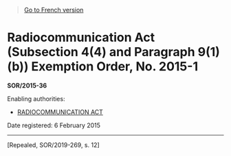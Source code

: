 > [Go to French version](/fr/Règlements/Décrets,%20ordonnances%20et%20règlements%20statutaires/2015/36.md)

# Radiocommunication Act (Subsection 4(4) and Paragraph 9(1)(b)) Exemption Order, No. 2015-1

**SOR/2015-36**

Enabling authorities: 
- [RADIOCOMMUNICATION ACT](/en/Acts/Revised%20Statutes%20of%20Canada/R/R-2.md)

Date registered: 6 February 2015

----------


[Repealed, SOR/2019-269, s. 12]

